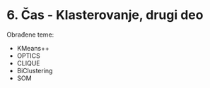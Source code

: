 # 6. Čas - Klasterovanje, drugi deo

Obrađene teme:
- KMeans++
- OPTICS
- CLIQUE
- BiClustering
- SOM